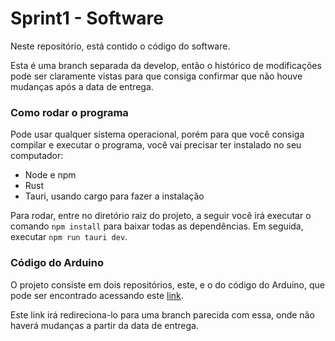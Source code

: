 # Sprint1 - Software

Neste repositório, está contido o código do software.

Esta é uma branch separada da develop, então o histórico de modificações pode ser claramente vistas
para que consiga confirmar que não houve mudanças após a data de entrega.

### Como rodar o programa

Pode usar qualquer sistema operacional, porém para que
você consiga compilar e executar o programa, você vai precisar ter instalado no seu computador:

- Node e npm
- Rust
- Tauri, usando cargo para fazer a instalação

Para rodar, entre no diretório raiz do projeto, a seguir você irá
executar o comando `npm install` para baixar todas as dependências.
Em seguida, executar `npm run tauri dev`.

### Código do Arduino

O projeto consiste em dois repositórios, este, e o do código do Arduino,
que pode ser encontrado acessando este [link](https://github.com/TCC-Pucpr/arduino-inspirasom/tree/9-criacao-da-branch-do-prototipo).

Este link irá redireciona-lo para uma branch parecida com essa, onde não
haverá mudanças a partir da data de entrega.
